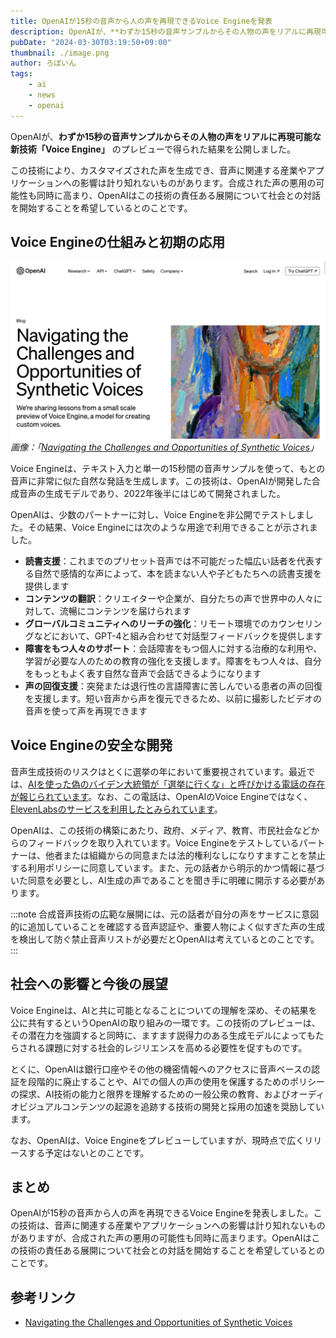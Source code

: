 ```yaml
---
title: OpenAIが15秒の音声から人の声を再現できるVoice Engineを発表
description: OpenAIが、**わずか15秒の音声サンプルからその人物の声をリアルに再現可能な新技術「Voice Engine」**のプレビューで得られた結果を公開しました。
pubDate: "2024-03-30T03:19:50+09:00"
thumbnail: ./image.png
author: ろぼいん
tags:
    - ai
    - news
    - openai
---
```


OpenAIが、**わずか15秒の音声サンプルからその人物の声をリアルに再現可能な新技術「Voice Engine」** のプレビューで得られた結果を公開しました。

この技術により、カスタマイズされた声を生成でき、音声に関連する産業やアプリケーションへの影響は計り知れないものがあります。合成された声の悪用の可能性も同時に高まり、OpenAIはこの技術の責任ある展開について社会との対話を開始することを希望しているとのことです。

## Voice Engineの仕組みと初期の応用

![OpenAIのブログ投稿のスクリーンショット](./image.png)
*画像：「[Navigating the Challenges and Opportunities of Synthetic Voices](https://openai.com/blog/navigating-the-challenges-and-opportunities-of-synthetic-voices)」*

Voice Engineは、テキスト入力と単一の15秒間の音声サンプルを使って、もとの音声に非常に似た自然な発話を生成します。この技術は、OpenAIが開発した合成音声の生成モデルであり、2022年後半にはじめて開発されました。

OpenAIは、少数のパートナーに対し、Voice Engineを非公開でテストしました。その結果、Voice Engineには次のような用途で利用できることが示されました。

- **読書支援**：これまでのプリセット音声では不可能だった幅広い話者を代表する自然で感情的な声によって、本を読まない人や子どもたちへの読書支援を提供します
- **コンテンツの翻訳**：クリエイターや企業が、自分たちの声で世界中の人々に対して、流暢にコンテンツを届けられます
- **グローバルコミュニティへのリーチの強化**：リモート環境でのカウンセリングなどにおいて、GPT-4と組み合わせて対話型フィードバックを提供します
- **障害をもつ人々のサポート**：会話障害をもつ個人に対する治療的な利用や、学習が必要な人のための教育の強化を支援します。障害をもつ人々は、自分をもっともよく表す自然な音声で会話できるようになります
- **声の回復支援**：突発または退行性の言語障害に苦しんでいる患者の声の回復を支援します。短い音声から声を復元できるため、以前に撮影したビデオの音声を使って声を再現できます

## Voice Engineの安全な開発

音声生成技術のリスクはとくに選挙の年において重要視されています。最近では、[AIを使った偽のバイデン大統領が「選挙に行くな」と呼びかける電話の存在が報じられています](https://forbesjapan.com/articles/detail/68709)。なお、この電話は、OpenAIのVoice Engineではなく、[ElevenLabsのサービスを利用したとみられています](https://wired.jp/article/biden-robocall-deepfake-elevenlabs/)。

OpenAIは、この技術の構築にあたり、政府、メディア、教育、市民社会などからのフィードバックを取り入れています。Voice Engineをテストしているパートナーは、他者または組織からの同意または法的権利なしになりすますことを禁止する利用ポリシーに同意しています。また、元の話者から明示的かつ情報に基づいた同意を必要とし、AI生成の声であることを聞き手に明確に開示する必要があります。

:::note
合成音声技術の広範な展開には、元の話者が自分の声をサービスに意図的に追加していることを確認する音声認証や、重要人物によく似すぎた声の生成を検出して防ぐ禁止音声リストが必要だとOpenAIは考えているとのことです。
:::

## 社会への影響と今後の展望

Voice Engineは、AIと共に可能となることについての理解を深め、その結果を公に共有するというOpenAIの取り組みの一環です。この技術のプレビューは、その潜在力を強調すると同時に、ますます説得力のある生成モデルによってもたらされる課題に対する社会的レジリエンスを高める必要性を促すものです。

とくに、OpenAIは銀行口座やその他の機密情報へのアクセスに音声ベースの認証を段階的に廃止することや、AIでの個人の声の使用を保護するためのポリシーの探求、AI技術の能力と限界を理解するための一般公衆の教育、およびオーディオビジュアルコンテンツの起源を追跡する技術の開発と採用の加速を奨励しています。

なお、OpenAIは、Voice Engineをプレビューしていますが、現時点で広くリリースする予定はないとのことです。

## まとめ

OpenAIが15秒の音声から人の声を再現できるVoice Engineを発表しました。この技術は、音声に関連する産業やアプリケーションへの影響は計り知れないものがありますが、合成された声の悪用の可能性も同時に高まります。OpenAIはこの技術の責任ある展開について社会との対話を開始することを希望しているとのことです。

## 参考リンク

- [Navigating the Challenges and Opportunities of Synthetic Voices](https://openai.com/blog/navigating-the-challenges-and-opportunities-of-synthetic-voices)
